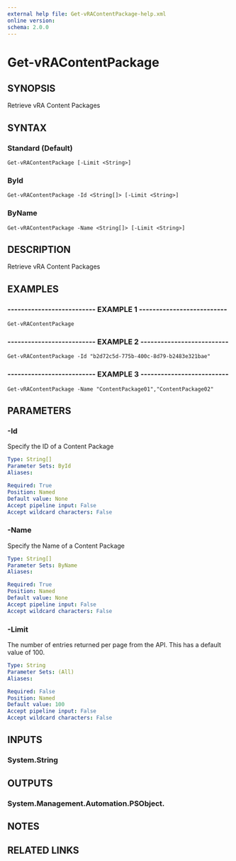 ```yaml
---
external help file: Get-vRAContentPackage-help.xml
online version: 
schema: 2.0.0
---
```


# Get-vRAContentPackage

## SYNOPSIS
Retrieve vRA Content Packages

## SYNTAX

### Standard (Default)
```
Get-vRAContentPackage [-Limit <String>]
```

### ById
```
Get-vRAContentPackage -Id <String[]> [-Limit <String>]
```

### ByName
```
Get-vRAContentPackage -Name <String[]> [-Limit <String>]
```

## DESCRIPTION
Retrieve vRA Content Packages

## EXAMPLES

### -------------------------- EXAMPLE 1 --------------------------
```
Get-vRAContentPackage
```

### -------------------------- EXAMPLE 2 --------------------------
```
Get-vRAContentPackage -Id "b2d72c5d-775b-400c-8d79-b2483e321bae"
```

### -------------------------- EXAMPLE 3 --------------------------
```
Get-vRAContentPackage -Name "ContentPackage01","ContentPackage02"
```

## PARAMETERS

### -Id
Specify the ID of a Content Package

```yaml
Type: String[]
Parameter Sets: ById
Aliases: 

Required: True
Position: Named
Default value: None
Accept pipeline input: False
Accept wildcard characters: False
```

### -Name
Specify the Name of a Content Package

```yaml
Type: String[]
Parameter Sets: ByName
Aliases: 

Required: True
Position: Named
Default value: None
Accept pipeline input: False
Accept wildcard characters: False
```

### -Limit
The number of entries returned per page from the API.
This has a default value of 100.

```yaml
Type: String
Parameter Sets: (All)
Aliases: 

Required: False
Position: Named
Default value: 100
Accept pipeline input: False
Accept wildcard characters: False
```

## INPUTS

### System.String

## OUTPUTS

### System.Management.Automation.PSObject.

## NOTES

## RELATED LINKS

